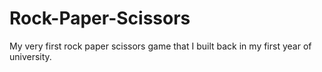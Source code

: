 # Rock-Paper-Scissors
My very first rock paper scissors game that I built back in my first year of university.

